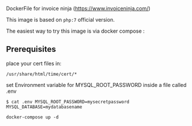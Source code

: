 DockerFile for invoice ninja (https://www.invoiceninja.com/)

This image is based on `php:7` official version.

The easiest way to try this image is via docker compose :

## Prerequisites
place your cert files in: 

`/usr/share/html/time/cert/*`

set Environment variable for MYSQL_ROOT_PASSWORD inside a file called .env

`
$ cat .env
MYSQL_ROOT_PASSWORD=mysecretpassword
MYSQL_DATABASE=mydatabasename
`


```
docker-compose up -d
```
